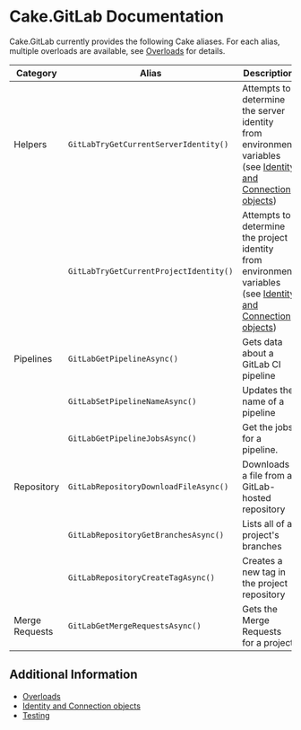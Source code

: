 # Cake.GitLab Documentation

Cake.GitLab currently provides the following Cake aliases.
For each alias, multiple overloads are available, see [Overloads](./overloads.md) for details.

| Category       | Alias                                  | Description                                                                                                                                        |
|----------------|----------------------------------------|----------------------------------------------------------------------------------------------------------------------------------------------------|
| Helpers        | `GitLabTryGetCurrentServerIdentity()`  | Attempts to determine the server identity from environment variables (see [Identity and Connection objects](identites-and-connection-objects.md))  | 
|                | `GitLabTryGetCurrentProjectIdentity()` | Attempts to determine the project identity from environment variables (see [Identity and Connection objects](identites-and-connection-objects.md)) | 
| Pipelines      | `GitLabGetPipelineAsync()`             | Gets data about a GitLab CI pipeline                                                                                                               |
|                | `GitLabSetPipelineNameAsync()`         | Updates the name of a pipeline                                                                                                                     |
|                | `GitLabGetPipelineJobsAsync()`         | Get the jobs for a pipeline.                                                                                                                       |
| Repository     | `GitLabRepositoryDownloadFileAsync()`  | Downloads a file from a GitLab-hosted repository                                                                                                   |
|                | `GitLabRepositoryGetBranchesAsync()`   | Lists all of a project's branches                                                                                                                  |
|                | `GitLabRepositoryCreateTagAsync()`     | Creates a new tag in the project repository                                                                                                        |
| Merge Requests | `GitLabGetMergeRequestsAsync()`        | Gets the Merge Requests for a project                                                                                                              |

## Additional Information

- [Overloads](./overloads.md)
- [Identity and Connection objects](./identites-and-connection-objects.md)
- [Testing](./testing.md)
